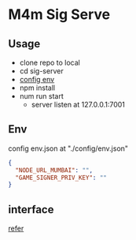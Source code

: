 # M4m Sig Serve

## Usage

- clone repo to local
- cd sig-server
- [config env](#env)
- npm install
- num run start
    - server listen at 127.0.0.1:7001

## Env

config env.json at "./config/env.json"

```json
{
  "NODE_URL_MUMBAI": "",
  "GAME_SIGNER_PRIV_KEY": ""
}
```

## interface

[refer](./interface.md)
